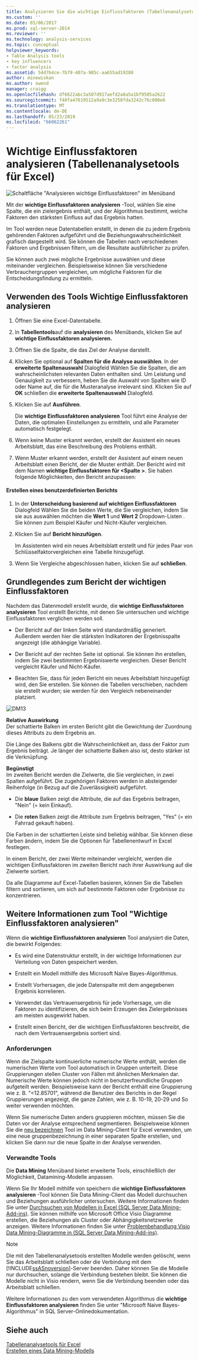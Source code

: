 ```yaml
---
title: Analysieren Sie die wichtige Einflussfaktoren (Tabellenanalysetools für Excel) | Microsoft-Dokumentation
ms.custom: ''
ms.date: 03/06/2017
ms.prod: sql-server-2014
ms.reviewer: ''
ms.technology: analysis-services
ms.topic: conceptual
helpviewer_keywords:
- Table Analysis tools
- key influencers
- factor analysis
ms.assetid: 54d7b4ce-7b79-407a-985c-aa655ad19280
author: minewiskan
ms.author: owend
manager: craigg
ms.openlocfilehash: df6622abc3a507d917aefd2a8a5a1bf9505a2622
ms.sourcegitcommit: f40fa47619512a9a9c3e3258fda3242c76c008e6
ms.translationtype: MT
ms.contentlocale: de-DE
ms.lasthandoff: 05/23/2019
ms.locfileid: "66062261"
---
```

# <a name="analyze-key-influencers-table-analysis-tools-for-excel"></a>Wichtige Einflussfaktoren analysieren (Tabellenanalysetools für Excel)
  ![Schaltfläche "Analysieren wichtige Einflussfaktoren" im Menüband](media/tat-aki.gif "wichtige Einflussfaktoren analysieren-Schaltfläche im Menüband")  
  
 Mit der **wichtige Einflussfaktoren analysieren** -Tool, wählen Sie eine Spalte, die ein zielergebnis enthält, und der Algorithmus bestimmt, welche Faktoren den stärksten Einfluss auf das Ergebnis hatten.  
  
 Im Tool werden neue Datentabellen erstellt, in denen die zu jedem Ergebnis gehörenden Faktoren aufgeführt und die Beziehungswahrscheinlichkeit grafisch dargestellt wird. Sie können die Tabellen nach verschiedenen Faktoren und Ergebnissen filtern, um die Resultate ausführlicher zu prüfen.  
  
 Sie können auch zwei mögliche Ergebnisse auswählen und diese miteinander vergleichen. Beispielsweise können Sie verschiedene Verbrauchergruppen vergleichen, um mögliche Faktoren für die Entscheidungsfindung zu ermitteln.  
  
## <a name="using-the-analyze-key-influencers-tool"></a>Verwenden des Tools Wichtige Einflussfaktoren analysieren  
  
1.  Öffnen Sie eine Excel-Datentabelle.  
  
2.  In **Tabellentools**auf die **analysieren** des Menübands, klicken Sie auf **wichtige Einflussfaktoren analysieren.**  
  
3.  Öffnen Sie die Spalte, die das Ziel der Analyse darstellt.  
  
4.  Klicken Sie optional auf **Spalten für die Analyse auswählen**. In der **erweiterte Spaltenauswahl** Dialogfeld Wählen Sie die Spalten, die am wahrscheinlichsten relevanten Daten enthalten sind. Um Leistung und Genauigkeit zu verbessern, heben Sie die Auswahl von Spalten wie ID oder Name auf, die für die Musteranalyse irrelevant sind. Klicken Sie auf **OK** schließen die **erweiterte Spaltenauswahl** Dialogfeld.  
  
5.  Klicken Sie auf **Ausführen**.  
  
     Die **wichtige Einflussfaktoren analysieren** Tool führt eine Analyse der Daten, die optimalen Einstellungen zu ermitteln, und alle Parameter automatisch festgelegt.  
  
6.  Wenn keine Muster erkannt werden, erstellt der Assistent ein neues Arbeitsblatt, das eine Beschreibung des Problems enthält.  
  
7.  Wenn Muster erkannt werden, erstellt der Assistent auf einem neuen Arbeitsblatt einen Bericht, der die Muster enthält. Der Bericht wird mit dem Namen **wichtige Einflussfaktoren für \<Spalte >**. Sie haben folgende Möglichkeiten, den Bericht anzupassen:  
  
#### <a name="create-a-custom-report"></a>Erstellen eines benutzerdefinierten Berichts  
  
1.  In der **Unterscheidung basierend auf wichtigen Einflussfaktoren** Dialogfeld Wählen Sie die beiden Werte, die Sie vergleichen, indem Sie sie aus auswählen möchten die **Wert 1** und **Wert 2** Dropdown-Listen . Sie können zum Beispiel Käufer und Nicht-Käufer vergleichen.  
  
2.  Klicken Sie auf **Bericht hinzufügen**.  
  
     Im Assistenten wird ein neues Arbeitsblatt erstellt und für jedes Paar von Schlüsselfaktorvergleichen eine Tabelle hinzugefügt.  
  
3.  Wenn Sie Vergleiche abgeschlossen haben, klicken Sie auf **schließen**.  
  
## <a name="understanding-the-key-influencers-report"></a>Grundlegendes zum Bericht der wichtigen Einflussfaktoren  
 Nachdem das Datenmodell erstellt wurde, die **wichtige Einflussfaktoren analysieren** Tool erstellt Berichte, mit denen Sie untersuchen und wichtige Einflussfaktoren verglichen werden soll.  
  
-   Der Bericht auf der linken Seite wird standardmäßig generiert. Außerdem werden hier die stärksten Indikatoren der Ergebnisspalte angezeigt (die abhängige Variable).  
  
-   Der Bericht auf der rechten Seite ist optional. Sie können ihn erstellen, indem Sie zwei bestimmten Ergebniswerte vergleichen. Dieser Bericht vergleicht Käufer und Nicht-Käufer.  
  
-   Beachten Sie, dass für jeden Bericht ein neues Arbeitsblatt hinzugefügt wird, den Sie erstellen. Sie können die Tabellen verschieben, nachdem sie erstellt wurden; sie werden für den Vergleich nebeneinander platziert.  
  
 ![DM13](media/dm13-tat-aki-report.gif "DM13")  
  
 **Relative Auswirkung**  
 Der schattierte Balken im ersten Bericht gibt die Gewichtung der Zuordnung dieses Attributs zu dem Ergebnis an.  
  
 Die Länge des Balkens gibt die Wahrscheinlichkeit an, dass der Faktor zum Ergebnis beiträgt. Je länger der schattierte Balken also ist, desto stärker ist die Verknüpfung.  
  
 **Begünstigt**  
 Im zweiten Bericht werden die Zielwerte, die Sie vergleichen, in zwei Spalten aufgeführt. Die zugehörigen Faktoren werden in absteigender Reihenfolge (in Bezug auf die Zuverlässigkeit) aufgeführt.  
  
-   Die **blaue** Balken zeigt die Attribute, die auf das Ergebnis beitragen, "Nein" (= kein Einkauf).  
  
-   Die **roten** Balken zeigt die Attribute zum Ergebnis beitragen, "Yes" (= ein Fahrrad gekauft haben).  
  
 Die Farben in der schattierten Leiste sind beliebig wählbar. Sie können diese Farben ändern, indem Sie die Optionen für Tabellenentwurf in Excel festlegen.  
  
 In einem Bericht, der zwei Werte miteinander vergleicht, werden die wichtigen Einflussfaktoren im zweiten Bericht nach ihrer Auswirkung auf die Zielwerte sortiert.  
  
 Da alle Diagramme auf Excel-Tabellen basieren, können Sie die Tabellen filtern und sortieren, um sich auf bestimmte Faktoren oder Ergebnisse zu konzentrieren.  
  
## <a name="more-about-the-analyze-key-influencers-tool"></a>Weitere Informationen zum Tool "Wichtige Einflussfaktoren analysieren"  
 Wenn die **wichtige Einflussfaktoren analysieren** Tool analysiert die Daten, die bewirkt Folgendes:  
  
-   Es wird eine Datenstruktur erstellt, in der wichtige Informationen zur Verteilung von Daten gespeichert werden.  
  
-   Erstellt ein Modell mithilfe des Microsoft Naïve Bayes-Algorithmus.  
  
-   Erstellt Vorhersagen, die jede Datenspalte mit dem angegebenen Ergebnis korrelieren.  
  
-   Verwendet das Vertrauensergebnis für jede Vorhersage, um die Faktoren zu identifizieren, die sich beim Erzeugen des Zielergebnisses am meisten ausgewirkt haben.  
  
-   Erstellt einen Bericht, der die wichtigen Einflussfaktoren beschreibt, die nach dem Vertrauensergebnis sortiert sind.  
  
### <a name="requirements"></a>Anforderungen  
 Wenn die Zielspalte kontinuierliche numerische Werte enthält, werden die numerischen Werte vom Tool automatisch in Gruppen unterteilt. Diese Gruppierungen stellen Cluster von Fällen mit ähnlichen Merkmalen dar. Numerische Werte können jedoch nicht in benutzerfreundliche Gruppen aufgeteilt werden. Beispielsweise kann der Bericht enthält eine Gruppierung wie z. B. "\<12.85701", während die Benutzer des Berichts in der Regel Gruppierungen angezeigt, die ganze Zahlen, wie z. B. 10-19, 20-29 und So weiter verwenden möchten.  
  
 Wenn Sie numerische Daten anders gruppieren möchten, müssen Sie die Daten vor der Analyse entsprechend segmentieren. Beispielsweise können Sie die [neu bezeichnen](relabel-sql-server-data-mining-add-ins.md) Tool im Data Mining-Client für Excel verwenden, um eine neue gruppenbezeichnung in einer separaten Spalte erstellen, und klicken Sie dann nur die neue Spalte in der Analyse verwenden.  
  
### <a name="related-tools"></a>Verwandte Tools  
 Die **Data Mining** Menüband bietet erweiterte Tools, einschließlich der Möglichkeit, Datamining-Modelle anpassen.  
  
 Wenn Sie Ihr Modell mithilfe von speichern die **wichtige Einflussfaktoren analysieren** -Tool können Sie Data Mining-Client das Modell durchsuchen und Beziehungen ausführlicher untersuchen. Weitere Informationen finden Sie unter [Durchsuchen von Modellen in Excel &#40;SQL Server Data Mining-Add-ins&#41;](browsing-models-in-excel-sql-server-data-mining-add-ins.md). Sie können mithilfe von Microsoft Office Visio Diagramme erstellen, die Beziehungen als Cluster oder Abhängigkeitsnetzwerke anzeigen. Weitere Informationen finden Sie unter [Problembehandlung Visio Data Mining-Diagramme in &#40;SQL Server Data Mining-Add-ins&#41;](troubleshooting-visio-data-mining-diagrams-sql-server-data-mining-add-ins.md).  
  
> [!NOTE]  
>  Die mit den Tabellenanalysetools erstellten Modelle werden gelöscht, wenn Sie das Arbeitsblatt schließen oder die Verbindung mit dem [!INCLUDE[ssASnoversion](../includes/ssasnoversion-md.md)]-Server beenden. Daher können Sie die Modelle nur durchsuchen, solange die Verbindung bestehen bleibt. Sie können die Modelle nicht in Visio rendern, wenn Sie die Verbindung beenden oder das Arbeitsblatt schließen.  
  
 Weitere Informationen zu den vom verwendeten Algorithmus die **wichtige Einflussfaktoren analysieren** finden Sie unter "Microsoft Naive Bayes-Algorithmus" in SQL Server-Onlinedokumentation.  
  
## <a name="see-also"></a>Siehe auch  
 [Tabellenanalysetools für Excel](table-analysis-tools-for-excel.md)   
 [Erstellen eines Data Mining-Modells](creating-a-data-mining-model.md)  
  
  
